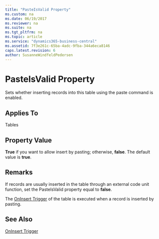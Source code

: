 ```yaml
---
title: "PasteIsValid Property"
ms.custom: na
ms.date: 06/19/2017
ms.reviewer: na
ms.suite: na
ms.tgt_pltfrm: na
ms.topic: article
ms.service: "dynamics365-business-central"
ms.assetid: 7f3e261c-65ba-4adc-9fba-344a6eca8146
caps.latest.revision: 6
author: SusanneWindfeldPedersen
---
```


 

# PasteIsValid Property
Sets whether inserting records into this table using the paste command is enabled.  
  
## Applies To  
 Tables  
  
## Property Value  
 **True** if you want to allow insert by pasting; otherwise, **false**. The default value is **true**.  
  
## Remarks  
 If records are usually inserted in the table through an external code unit function, set the PasteIsValid property equal to **false**.  
  
 The [OnInsert Trigger](../triggers/devenv-oninsert-trigger.md) of the table is executed when a record is inserted by pasting.  
  
## See Also  
 [OnInsert Trigger](../triggers/devenv-oninsert-trigger.md)